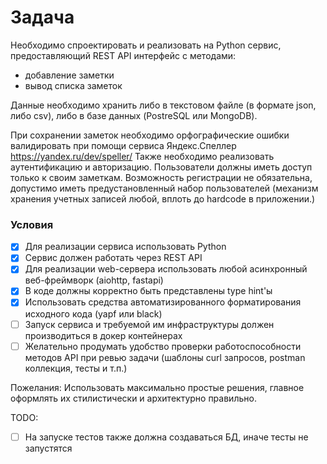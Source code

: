 # Задача

Необходимо спроектировать и реализовать на Python сервис,
предоставляющий REST API интерфейс с методами:
- добавление заметки
- вывод списка заметок

Данные необходимо хранить либо в текстовом файле (в формате json, либо csv),
либо в базе данных (PostreSQL или MongoDB).

При сохранении заметок необходимо орфографические ошибки валидировать при помощи сервиса Яндекс.Спеллер https://yandex.ru/dev/speller/
Также необходимо реализовать аутентификацию и авторизацию. Пользователи должны иметь доступ только к своим заметкам.
Возможность регистрации не обязательна, допустимо иметь предустановленный набор пользователей (механизм хранения учетных записей любой, вплоть до hardcode в приложении.)

### Условия
- [x] Для реализации сервиса использовать Python
- [x] Сервис должен работать через REST API
- [x] Для реализации web-сервера использовать любой асинхронный веб-фреймворк (aiohttp, fastapi)
- [x] В коде должны корректно быть представлены type hint'ы
- [x] Использовать средства автоматизированного форматирования исходного кода (yapf или black)
- [ ] Запуск сервиса и требуемой им инфраструктуры должен производиться в докер контейнерах
- [ ] Желательно продумать удобство проверки работоспособности методов API при ревью задачи (шаблоны curl запросов, postman коллекция, тесты и т.п.)

Пожелания:
Использовать максимально простые решения, главное оформлять их стилистически и архитектурно правильно.


TODO:
- [ ] На запуске тестов также должна создаваться БД, иначе тесты не запустятся